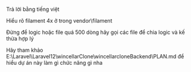 Trả lời bằng tiếng việt

Hiểu rõ filament 4x ở trong vendor\filament

Đừng để logic hoặc file quá 500 dòng hãy gọi các file để chia logic và kế thừa hợp lý

Hãy tham khảo E:\Laravel\Laravel12\wincellarClone\wincellarcloneBackend\PLAN.md để hiểu dự án này làm gì chức năng gì nha
